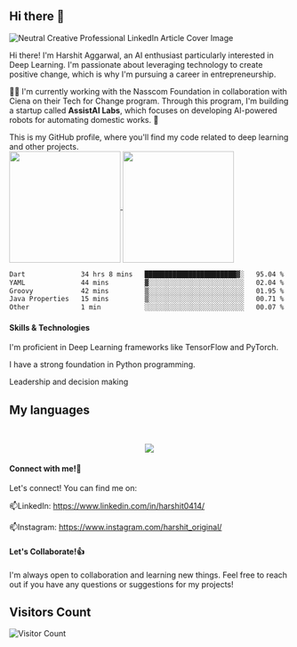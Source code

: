 ## Hi there 👋

<!--
**harshit433/harshit433** is a ✨ _special_ ✨ repository because its `README.md` (this file) appears on your GitHub profile.

Here are some ideas to get you started:

-   I’m currently working on ...
-  I’m currently learning ...
-  I’m looking to collaborate on ...
- 🤔 I’m looking for help with ...
- 💬 Ask me about ...
- 📫 How to reach me: ...
- 😄 Pronouns: ...
- ⚡ Fun fact: ...
-->

![Neutral Creative Professional LinkedIn Article Cover Image](https://github.com/harshit433/harshit433/assets/67017828/4cff7d02-f092-44eb-b534-a9c99bad88d8)

Hi there!  I'm Harshit Aggarwal, an AI enthusiast particularly interested in Deep Learning.   I'm passionate about leveraging technology to create positive change, which is why I'm pursuing a career in entrepreneurship.

🌱🔭
I'm currently working with the Nasscom Foundation in collaboration with Ciena on their Tech for Change program.  Through this program, I'm building a startup called **AssistAI Labs**, which focuses on developing AI-powered robots for automating domestic works. 🤖

This is my GitHub profile, where you'll find my code related to deep learning and other projects.
<br>
<a href="https://github.com/anuraghazra/github-readme-stats">
  <img height=200 align="center" src="https://github-readme-stats.vercel.app/api?username=harshit433" />
</a>
<a href="https://github.com/anuraghazra/convoychat">
  <img height=200 align="center" src="https://github-readme-stats.vercel.app/api/top-langs?username=harshit433&layout=donut&langs_count=8&card_width=320" />
</a>
<!--START_SECTION:waka-->

```txt
Dart              34 hrs 8 mins   ███████████████████████▓░   95.04 %
YAML              44 mins         ▓░░░░░░░░░░░░░░░░░░░░░░░░   02.04 %
Groovy            42 mins         ▒░░░░░░░░░░░░░░░░░░░░░░░░   01.95 %
Java Properties   15 mins         ▒░░░░░░░░░░░░░░░░░░░░░░░░   00.71 %
Other             1 min           ░░░░░░░░░░░░░░░░░░░░░░░░░   00.07 %
```

<!--END_SECTION:waka-->
#### Skills & Technologies

I'm proficient in Deep Learning frameworks like TensorFlow and PyTorch.

I have a strong foundation in Python programming.

Leadership and decision making
<br>
<h2><strong>My languages</strong></h2>
<br>
<p align="center">
  <a href="https://skillicons.dev">
    <img src="https://skillicons.dev/icons?i=git,c,cpp,css,dart,django,flask,flutter,html,linux,py,pytorch,sklearn,tensorflow," />
  </a>
</p>

#### Connect with me!👯

Let's connect! You can find me on:

📫LinkedIn: https://www.linkedin.com/in/harshit0414/

📫Instagram: https://www.instagram.com/harshit_original/ 


#### Let's Collaborate!👍

I'm always open to collaboration and learning new things. Feel free to reach out if you have any questions or suggestions for my projects!
## Visitors Count
![Visitor Count](https://profile-counter.glitch.me/harshit433/count.svg)



